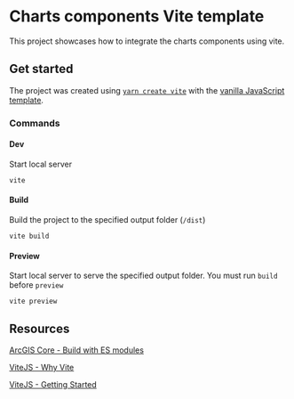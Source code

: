# Charts components Vite template

This project showcases how to integrate the charts components using vite.

## Get started

The project was created using [`yarn create vite`](https://vitejs.dev/guide/#scaffolding-your-first-vite-project) with the [vanilla JavaScript template](https://github.com/vitejs/vite/tree/main/packages/create-vite/template-vanilla).

### Commands

#### Dev

Start local server

```
vite
```

#### Build

Build the project to the specified output folder (`/dist`)

```
vite build
```

#### Preview

Start local server to serve the specified output folder. You must run `build` before `preview`

```
vite preview
```

## Resources

[ArcGIS Core - Build with ES modules](https://developers.arcgis.com/javascript/latest/es-modules/)

[ViteJS - Why Vite](https://vitejs.dev/guide/why.html)

[ViteJS - Getting Started](https://vitejs.dev/guide/)
